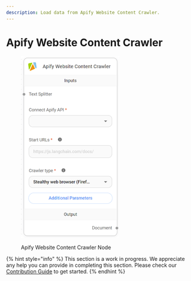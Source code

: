 ```yaml
---
description: Load data from Apify Website Content Crawler.
---
```


# Apify Website Content Crawler

<figure><img src="../../../.gitbook/assets/image (2) (1) (1) (1) (1) (1) (1) (1).png" alt="" width="266"><figcaption><p>Apify Website Content Crawler Node</p></figcaption></figure>

{% hint style="info" %}
This section is a work in progress. We appreciate any help you can provide in completing this section. Please check our [Contribution Guide](../../../CONTRIBUTING.md) to get started.
{% endhint %}
